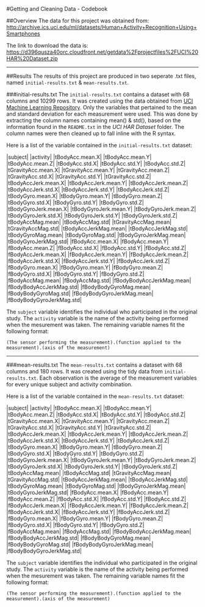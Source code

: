 #Getting and Cleaning Data - Codebook

##Overview
The data for this project was obtained from: 
http://archive.ics.uci.edu/ml/datasets/Human+Activity+Recognition+Using+Smartphones

The link to download the data is:
https://d396qusza40orc.cloudfront.net/getdata%2Fprojectfiles%2FUCI%20HAR%20Dataset.zip

***

##Results
The results of this project are produced in two seperate .txt files, named `initial-results.txt` & `mean-results.txt`.

###initial-results.txt
The `initial-results.txt` contains a dataset with 68 columns and 10299 rows. It was created using the data obtained from [UCI Machine Learning Repository](http://archive.ics.uci.edu/ml/datasets/Human+Activity+Recognition+Using+Smartphones). Only the variables that pertained to the mean and standard deviation for each measurement were used. This was done by extracting the column names containing mean() & std(), based on the information found in the `README.txt` in the *UCI HAR Dataset* folder. The column names were then cleaned up to fall inline with the R syntax. 

Here is a list of the variable contained in the `initial-results.txt` dataset:

|subject|
|activity|
|tBodyAcc.mean.X|
|tBodyAcc.mean.Y|
|tBodyAcc.mean.Z|
|tBodyAcc.std.X|
|tBodyAcc.std.Y|
|tBodyAcc.std.Z|
|tGravityAcc.mean.X|
|tGravityAcc.mean.Y|
|tGravityAcc.mean.Z|
|tGravityAcc.std.X|
|tGravityAcc.std.Y|
|tGravityAcc.std.Z|
|tBodyAccJerk.mean.X|
|tBodyAccJerk.mean.Y|
|tBodyAccJerk.mean.Z|
|tBodyAccJerk.std.X|
|tBodyAccJerk.std.Y|
|tBodyAccJerk.std.Z|
|tBodyGyro.mean.X|
|tBodyGyro.mean.Y|
|tBodyGyro.mean.Z|
|tBodyGyro.std.X|
|tBodyGyro.std.Y|
|tBodyGyro.std.Z|
|tBodyGyroJerk.mean.X|
|tBodyGyroJerk.mean.Y|
|tBodyGyroJerk.mean.Z|
|tBodyGyroJerk.std.X|
|tBodyGyroJerk.std.Y|
|tBodyGyroJerk.std.Z|
|tBodyAccMag.mean|
|tBodyAccMag.std|
|tGravityAccMag.mean|
|tGravityAccMag.std|
|tBodyAccJerkMag.mean|
|tBodyAccJerkMag.std|
|tBodyGyroMag.mean|
|tBodyGyroMag.std|
|tBodyGyroJerkMag.mean|
|tBodyGyroJerkMag.std|
|fBodyAcc.mean.X|
|fBodyAcc.mean.Y|
|fBodyAcc.mean.Z|
|fBodyAcc.std.X|
|fBodyAcc.std.Y|
|fBodyAcc.std.Z|
|fBodyAccJerk.mean.X|
|fBodyAccJerk.mean.Y|
|fBodyAccJerk.mean.Z|
|fBodyAccJerk.std.X|
|fBodyAccJerk.std.Y|
|fBodyAccJerk.std.Z|
|fBodyGyro.mean.X|
|fBodyGyro.mean.Y|
|fBodyGyro.mean.Z|
|fBodyGyro.std.X|
|fBodyGyro.std.Y|
|fBodyGyro.std.Z|
|fBodyAccMag.mean|
|fBodyAccMag.std|
|fBodyBodyAccJerkMag.mean|
|fBodyBodyAccJerkMag.std|
|fBodyBodyGyroMag.mean|
|fBodyBodyGyroMag.std|
|fBodyBodyGyroJerkMag.mean|
|fBodyBodyGyroJerkMag.std|

The `subject` variable identifies the individual who participated in the original study. The `activity` variable is the name of the activity being performed when the mesurement was taken. The remaining variable names fit the following format:

`(The sensor performing the measurement).(function applied to the measurement).(axis of the measurement)`

***

###mean-results.txt
The `mean-results.txt` contains a dataset with 68 columns and 180 rows. It was created using the tidy data from `initial-results.txt`. Each observation is the average of the measurement variables for every unique subject and activity combination.

Here is a list of the variable contained in the `mean-results.txt` dataset:

|subject|
|activity|
|tBodyAcc.mean.X|
|tBodyAcc.mean.Y|
|tBodyAcc.mean.Z|
|tBodyAcc.std.X|
|tBodyAcc.std.Y|
|tBodyAcc.std.Z|
|tGravityAcc.mean.X|
|tGravityAcc.mean.Y|
|tGravityAcc.mean.Z|
|tGravityAcc.std.X|
|tGravityAcc.std.Y|
|tGravityAcc.std.Z|
|tBodyAccJerk.mean.X|
|tBodyAccJerk.mean.Y|
|tBodyAccJerk.mean.Z|
|tBodyAccJerk.std.X|
|tBodyAccJerk.std.Y|
|tBodyAccJerk.std.Z|
|tBodyGyro.mean.X|
|tBodyGyro.mean.Y|
|tBodyGyro.mean.Z|
|tBodyGyro.std.X|
|tBodyGyro.std.Y|
|tBodyGyro.std.Z|
|tBodyGyroJerk.mean.X|
|tBodyGyroJerk.mean.Y|
|tBodyGyroJerk.mean.Z|
|tBodyGyroJerk.std.X|
|tBodyGyroJerk.std.Y|
|tBodyGyroJerk.std.Z|
|tBodyAccMag.mean|
|tBodyAccMag.std|
|tGravityAccMag.mean|
|tGravityAccMag.std|
|tBodyAccJerkMag.mean|
|tBodyAccJerkMag.std|
|tBodyGyroMag.mean|
|tBodyGyroMag.std|
|tBodyGyroJerkMag.mean|
|tBodyGyroJerkMag.std|
|fBodyAcc.mean.X|
|fBodyAcc.mean.Y|
|fBodyAcc.mean.Z|
|fBodyAcc.std.X|
|fBodyAcc.std.Y|
|fBodyAcc.std.Z|
|fBodyAccJerk.mean.X|
|fBodyAccJerk.mean.Y|
|fBodyAccJerk.mean.Z|
|fBodyAccJerk.std.X|
|fBodyAccJerk.std.Y|
|fBodyAccJerk.std.Z|
|fBodyGyro.mean.X|
|fBodyGyro.mean.Y|
|fBodyGyro.mean.Z|
|fBodyGyro.std.X|
|fBodyGyro.std.Y|
|fBodyGyro.std.Z|
|fBodyAccMag.mean|
|fBodyAccMag.std|
|fBodyBodyAccJerkMag.mean|
|fBodyBodyAccJerkMag.std|
|fBodyBodyGyroMag.mean|
|fBodyBodyGyroMag.std|
|fBodyBodyGyroJerkMag.mean|
|fBodyBodyGyroJerkMag.std|

The `subject` variable identifies the individual who participated in the original study. The `activity` variable is the name of the activity being performed when the mesurement was taken. The remaining variable names fit the following format:

`(The sensor performing the measurement).(function applied to the measurement).(axis of the measurement)`